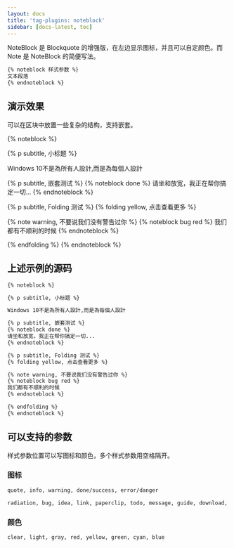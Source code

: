 ```yaml
---
layout: docs
title: 'tag-plugins: noteblock'
sidebar: [docs-latest, toc]
---
```


NoteBlock 是 Blockquote 的增强版，在左边显示图标，并且可以自定颜色。而 Note 是 NoteBlock 的简便写法。

```md 最后更新于 <u>2.3</u> 版本
{% noteblock 样式参数 %}
文本段落
{% endnoteblock %}
```

## 演示效果

可以在区块中放置一些复杂的结构，支持嵌套。

{% noteblock %}

{% p subtitle, 小标题 %}

Windows 10不是為所有人設計,而是為每個人設計

{% p subtitle, 嵌套测试 %}
{% noteblock done %}
请坐和放宽，我正在帮你搞定一切...
{% endnoteblock %}

{% p subtitle, Folding 测试 %}
{% folding yellow, 点击查看更多 %}

{% note warning, 不要说我们没有警告过你 %}
{% noteblock bug red %}
我们都有不顺利的时候
{% endnoteblock %}

{% endfolding %}
{% endnoteblock %}

## 上述示例的源码

```md example:
{% noteblock %}

{% p subtitle, 小标题 %}

Windows 10不是為所有人設計,而是為每個人設計

{% p subtitle, 嵌套测试 %}
{% noteblock done %}
请坐和放宽，我正在帮你搞定一切...
{% endnoteblock %}

{% p subtitle, Folding 测试 %}
{% folding yellow, 点击查看更多 %}

{% note warning, 不要说我们没有警告过你 %}
{% noteblock bug red %}
我们都有不顺利的时候
{% endnoteblock %}

{% endfolding %}
{% endnoteblock %}
```

## 可以支持的参数

样式参数位置可以写图标和颜色，多个样式参数用空格隔开。

### 图标

```md 彩色的
quote, info, warning, done/success, error/danger
```

```md 灰色的，也可以指定颜色
radiation, bug, idea, link, paperclip, todo, message, guide, download, up, undo
```

### 颜色

```md 指定颜色
clear, light, gray, red, yellow, green, cyan, blue
```

